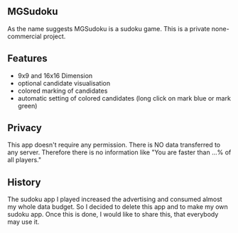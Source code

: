 ## MGSudoku

As the name suggests MGSudoku is a sudoku game. This is a private none-commercial project.

## Features

* 9x9 and 16x16 Dimension
* optional candidate visualisation
* colored marking of candidates
* automatic setting of colored candidates (long click on mark blue or mark green)

## Privacy

This app doesn't require any permission. There is NO data transferred to any server.
Therefore there is no information like "You are faster than ...% of all players."

## History

The sudoku app I played increased the advertising and consumed almost my whole data budget. 
So I decided to delete this app and to make my own sudoku app.
Once this is done, I would like to share this, that everybody may use it.
